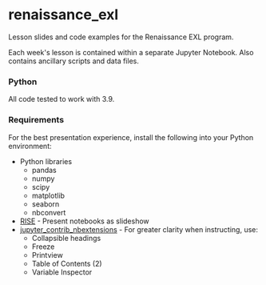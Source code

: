 # renaissance_exl

Lesson slides and code examples for the Renaissance EXL program.  

Each week's lesson is contained within a separate Jupyter Notebook. Also 
contains ancillary scripts and data files.   


### Python
All code tested to work with 3.9.

### Requirements
For the best presentation experience, install the following into your Python 
environment:
- Python libraries
    - pandas
    - numpy
    - scipy
    - matplotlib
    - seaborn
    - nbconvert
- [RISE](https://rise.readthedocs.io/en/stable/) - Present notebooks as slideshow
- [jupyter_contrib_nbextensions](https://github.com/ipython-contrib/jupyter_contrib_nbextensions) - For greater clarity when instructing, use:
    - Collapsible headings
    - Freeze
    - Printview
    - Table of Contents (2)
    - Variable Inspector
